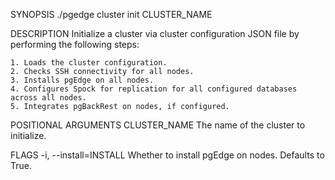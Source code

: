 
SYNOPSIS
    ./pgedge cluster init CLUSTER_NAME <flags>

DESCRIPTION
    Initialize a cluster via cluster configuration JSON file by performing the following steps:

    1. Loads the cluster configuration.
    2. Checks SSH connectivity for all nodes.
    3. Installs pgEdge on all nodes.
    4. Configures Spock for replication for all configured databases across all nodes.
    5. Integrates pgBackRest on nodes, if configured.

POSITIONAL ARGUMENTS
    CLUSTER_NAME
        The name of the cluster to initialize.

FLAGS
    -i, --install=INSTALL
        Whether to install pgEdge on nodes. Defaults to True.
    
